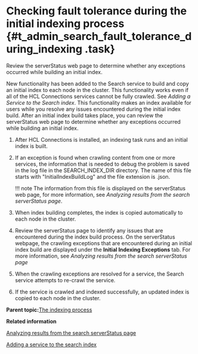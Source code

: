 # Checking fault tolerance during the initial indexing process {#t_admin_search_fault_tolerance_during_indexing .task}

Review the serverStatus web page to determine whether any exceptions occurred while building an initial index.

New functionality has been added to the Search service to build and copy an initial index to each node in the cluster. This functionality works even if all of the HCL Connections services cannot be fully crawled. See *Adding a Service to the Search index*. This functionality makes an index available for users while you resolve any issues encountered during the initial index build. After an initial index build takes place, you can review the serverStatus web page to determine whether any exceptions occurred while building an initial index.

1.  After HCL Connections is installed, an indexing task runs and an initial index is built.

2.  If an exception is found when crawling content from one or more services, the information that is needed to debug the problem is saved in the log file in the SEARCH\_INDEX\_DIR directory. The name of this file starts with "InitialIndexBuildLog" and the file extension is .json.

    !!! note
    The information from this file is displayed on the serverStatus web page, for more information, see *Analyzing results from the search serverStatus page*.

3.  When index building completes, the index is copied automatically to each node in the cluster.

4.  Review the serverStatus page to identify any issues that are encountered during the index build process. On the serverStatus webpage, the crawling exceptions that are encountered during an initial index build are displayed under the **Initial Indexing Exceptions** tab. For more information, see *Analyzing results from the search serverStatus page*

5.  When the crawling exceptions are resolved for a service, the Search service attempts to re-crawl the service.

6.  If the service is crawled and indexed successfully, an updated index is copied to each node in the cluster.


**Parent topic:**[The indexing process](../admin/c_admin_search_index_process.md)

**Related information**  


[Analyzing results from the search serverStatus page](../troubleshoot/r_analyse_search_results_frame.md)

[Adding a service to the search index](../admin/t_search_add_service_to_index.md)

